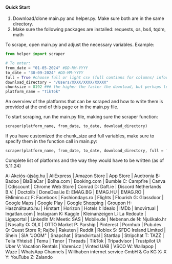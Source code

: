 #### Quick Start

1. Download/clone main.py and helper.py. Make sure both are in the same directory.
2. Make sure the following packages are installed: requests, os, bs4, tqdm, math

To scrape, open main.py and adjust the necessary variables.
Example:

```python
from helper import scraper

# To enter:
from_date = "01-05-2024" #DD-MM-YYYY
to_date = "30-09-2024" #DD-MM-YYYY
full = True #choose full or light csv (full contians for columns/ information but is larger), default True
download_directory = "/Users/XXXX/XXXX/XXXXX"
chunksize = 8192 ### the higher the faster the download, but perhaps less stable, default 8192
platform_name = "TikTok"

```
An overview of the platforms that can be scraped and how to write them is provided at the end of this page or in the main.py file.

To start scraping, run the main.py file, making sure the scraper function:

```python
scraper(platform_name, from_date, to_date, download_directory)
```

If you have customized the chunk_size and full variables, make sure to specify them in the function call in main.py:
```python
scraper(platform_name, from_date, to_date, download_directory, full = full, chunksize = chunksize)
```

Complete list of platforms and the way they would have to be written (as of 5.11.24)

A: Akciós-újság.hu | AliExpress | Amazon Store | App Store | Auctronia
B: Badoo | BlaBlaCar | Bolha.com | Booking.com | Bumble
C: Campfire | Canva | Cdiscount | Chrome Web Store | Conrad
D: Daft.ie | Discord Netherlands B.V. | Doctolib | DoneDeal.ie
E: EMAG.BG | EMAG.HU | EMAG.RO | EMimino.cz
F: Facebook | Fashiondays.ro | Flights | Flourish
G: Glassdoor | Google Maps | Google Play | Google Shopping | Groupon
H: Használtautó.hu | Hírstart | Horizon | Hotels
I: Idealo | IMDb | Imovirtual | Ingatlan.com | Instagram
K: Kaggle | Kleinanzeigen
L: La Redoute | Ligaportal | LinkedIn
M: Meetic SAS | Mobile.de | Nebenan.de
N: Njuškalo.hr | Nosalty
O: OLX | OTTO Market
P: Parship | Pinterest | Pornhub | Pub.dev
Q: Quest Store
R; Rajče | Rakuten | Reddit | Roblox
S: SFDC Ireland Limited | Shein | SIA "JOOM" | Snapchat | Standvirtual | Startlap | Stripchat
T: TAZZ | Telia Yhteisö | Temu | Tenor | Threads | TikTok | Tripadvisor | Trustpilot
U: Uber
V: Vacation Rentals | Vareni.cz | Vinted UAB | VSCO
W: Wallapop | Waze | WhatsApp Channels | Willhaben internet service GmbH & Co KG
X: X
Y: YouTube
Z: Zalando
